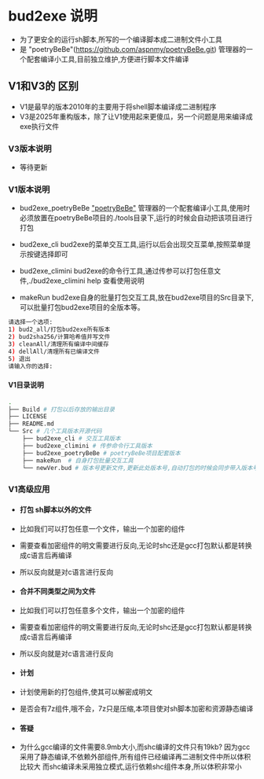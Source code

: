 # bud2exe 说明

- 为了更安全的运行sh脚本,所写的一个编译脚本成二进制文件小工具
- 是 "poetryBeBe"(https://github.com/aspnmy/poetryBeBe.git) 管理器的一个配套编译小工具,目前独立维护,方便进行脚本文件编译

## V1和V3的 区别

- V1是最早的版本2010年的主要用于将shell脚本编译成二进制程序
- V3是2025年重构版本，除了让V1使用起来更傻瓜，另一个问题是用来编译成exe执行文件

### V3版本说明

- 等待更新

### V1版本说明

- bud2exe_poetryBeBe ["poetryBeBe"](https://github.com/aspnmy/poetryBeBe.git) 管理器的一个配套编译小工具,使用时必须放置在poetryBeBe项目的./tools目录下,运行的时候会自动把该项目进行打包

- bud2exe_cli bud2exe的菜单交互工具,运行以后会出现交互菜单,按照菜单提示按键选择即可

- bud2exe_climini bud2exe的命令行工具,通过传参可以打包任意文件,./bud2exe_climini help 查看使用说明

- makeRun bud2exe自身的批量打包交互工具,放在bud2exe项目的Src目录下,可以批量打包bud2exe项目的全版本等。

```bash
请选择一个选项:
1) bud2_all/打包bud2exe所有版本
2) bud2sha256/计算哈希值并写文件
3) cleanAll/清理所有编译中间缓存
4) dellAll/清理所有已编译文件
5) 退出
请输入你的选择:

```

#### V1目录说明

```bash
.
├── Build # 打包以后存放的输出目录
├── LICENSE
├── README.md
└── Src # 几个工具版本开源代码
    ├── bud2exe_cli # 交互工具版本
    ├── bud2exe_climini # 传参命令行工具版本
    ├── bud2exe_poetryBeBe # poetryBeBe项目配套版本
    ├── makeRun  # 自身打包批量交互工具
    └── newVer.bud # 版本号更新文件,更新此处版本号,自动打包的时候会同步带入版本号

```

### V1高级应用

- #### 打包 sh脚本以外的文件

- 比如我们可以打包任意一个文件，输出一个加密的组件
- 需要查看加密组件的明文需要进行反向,无论时shc还是gcc打包默认都是转换成c语言后再编译
- 所以反向就是对c语言进行反向

- #### 合并不同类型之间为文件

- 比如我们可以打包任意多个文件，输出一个加密的组件
- 需要查看加密组件的明文需要进行反向,无论时shc还是gcc打包默认都是转换成c语言后再编译
- 所以反向就是对c语言进行反向

- #### 计划

- 计划使用新的打包组件,使其可以解密成明文
- 是否会有7z组件,哦不会，7z只是压缩,本项目使对sh脚本加密和资源静态编译

- #### 答疑

- 为什么gcc编译的文件需要8.9mb大小,而shc编译的文件只有19kb?
因为gcc采用了静态编译,不依赖外部组件,所有组件已经编译再二进制文件中所以体积比较大
而shc编译未采用独立模式,运行依赖shc组件本身,所以体积非常小